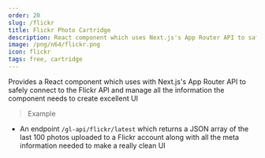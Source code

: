 ```yaml
---
order: 20
slug: /flickr
title: Flickr Photo Cartridge
description: React component which uses Next.js's App Router API to safely connect to the Flickr API and manage all the information needed to create a UI
image: /png/n64/flickr.png
icon: flickr
tags: free, cartridge
---
```


Provides a React component <Flickr options={{}}/> which uses with Next.js's App Router API to safely connect to the Flickr API and manage all the information the component needs to create excellent UI

> Example

- An endpoint `/gl-api/flickr/latest` which returns a JSON array of the last 100 photos uploaded to a Flickr account along with all the meta information needed to make a really clean UI

####

